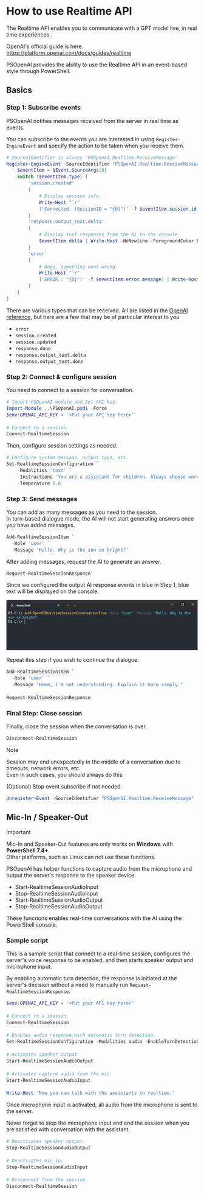 # How to use Realtime API

The Realtime API enables you to communicate with a GPT model live, in real time experiences.  

OpenAI's official guide is here.  
https://platform.openai.com/docs/guides/realtime

PSOpenAI provides the ability to use the Realtime API in an event-based style through PowerShell.

## Basics

### Step 1: Subscribe events

PSOpenAI notifies messages received from the server in real time as events.

You can subscribe to the events you are interested in using `Register-EngineEvent` and specify the action to be taken when you receive them.

```powershell
# SourceIdentifier is always "PSOpenAI.Realtime.ReceiveMessage"
Register-EngineEvent -SourceIdentifier "PSOpenAI.Realtime.ReceiveMessage" -Action {
    $eventItem = $Event.SourceArgs[0]
    switch ($eventItem.type) {
        'session.created'
        {
            # Display session info
            Write-Host "`r"
            ('Connected. (SessionID = "{0}")' -f $eventItem.session.id) | Write-Host -ForegroundColor Green
        }
        'response.output_text.delta'
        {
            # Display text responses from the AI to the console
            $eventItem.delta | Write-Host -NoNewline -ForegroundColor Blue
        }
        'error'
        {
            # Oops, something went wrong.
            Write-Host "`r"
            ('ERROR : "{0}")' -f $eventItem.error.message) | Write-Host -ForegroundColor Red
        }
    }
}
```

There are various types that can be received. All are listed in the [OpenAI reference](https://platform.openai.com/docs/api-reference/realtime-server-events), but here are a few that may be of particular interest to you

- `error`
- `session.created`
- `session.updated`
- `response.done`
- `response.output_text.delta`
- `response.output_text.done`


### Step 2: Connect & configure session

You need to connect to a session for conversation.

```powershell
# Import PSOpenAI module and Set API key.
Import-Module ..\PSOpenAI.psd1 -Force
$env:OPENAI_API_KEY = '<Put your API key here>'

# Connect to a session
Connect-RealtimeSession
```

Then, configure session settings as needed.
```powershell
# Configure system message, output type, etc.
Set-RealtimeSessionConfiguration `
    -Modalities 'text' `
    -Instructions 'You are a assistant for children. Always choose words that are easy for the child to understand.' `
    -Temperature 0.6
```

### Step 3: Send messages

You can add as many messages as you need to the session.  
In turn-based dialogue mode, the AI will not start generating answers once you have added messages.

```powershell
Add-RealtimeSessionItem `
  -Role 'user' `
  -Message 'Hello. Why is the sun so bright?'
```

After adding messages, request the AI to generate an answer.

```powershell
Request-RealtimeSessionResponse
```

Since we configured the output AI response events in blue in Step 1, blue text will be displayed on the console.

![session](images/realtime_session.gif)

Repeat this step if you wish to continue the dialogue.

```powershell
Add-RealtimeSessionItem `
  -Role 'user' `
  -Message "Hmmm, I'm not understanding. Explain it more simply."

Request-RealtimeSessionResponse
```

### Final Step: Close session

Finally, close the session when the conversation is over.

```powershell
Disconnect-RealtimeSession
```

> [!NOTE]  
> Session may end unexpectedly in the middle of a conversation due to timeouts, network errors, etc.  
> Even in such cases, you should always do this.

(Optional) Stop event subscribe if not needed.

```powershell
Unregister-Event -SourceIdentifier "PSOpenAI.Realtime.ReceiveMessage"
```

## Mic-In / Speaker-Out

> [!IMPORTANT]  
> Mic-In and Speaker-Out features are only works on **Windows** with **PowerShell 7.4+**.  
> Other platforms, such as Linux can not use these functions.

PSOpenAI has helper functions to capture audio from the microphone and output the server's response to the speaker device.

- Start-RealtimeSessionAudioInput
- Stop-RealtimeSessionAudioInput
- Start-RealtimeSessionAudioOutput
- Stop-RealtimeSessionAudioOutput

These funcrions enables real-time conversations with the AI using the PowerShell console.

### Sample script

This is a sample script that connect to a real-time session, configures the server's voice response to be enabled, and then starts speaker output and microphone input.

By enabling automatic turn detection, the response is initiated at the server's decision without a need to manually run `Request-RealtimeSessionResponse`.

```powershell
$env:OPENAI_API_KEY = '<Put your API key here>'

# Connect to a session.
Connect-RealtimeSession

# Enables audio response with automatic turn detection.
Set-RealtimeSessionConfiguration -Modalities audio -EnableTurnDetection $true

# Activates speaker output.
Start-RealtimeSessionAudioOutput

# Activates capture audio from the mic.
Start-RealtimeSessionAudioInput

Write-Host 'Now you can talk with the assistants in realtime.'
```

Once microphone input is activated, all audio from the microphone is sent to the server.

Never forget to stop the microphone input and end the session when you are satisfied with conversation with the assistant.

```powershell
# Deactivates speaker output.
Stop-RealtimeSessionAudioOutput

# Deactivates mic in.
Stop-RealtimeSessionAudioInput

# Disconnect from the session.
Disconnect-RealtimeSession
```
